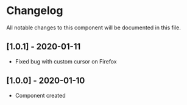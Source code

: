 # Changelog
All notable changes to this component will be documented in this file.

## [1.0.1] - 2020-01-11
- Fixed bug with custom cursor on Firefox

## [1.0.0] - 2020-01-10
- Component created
